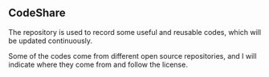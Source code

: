 ## CodeShare

The repository is used to record some useful and reusable codes, which will be updated continuously.

Some of the codes come from different open source repositories, and I will indicate where they come from and follow the license.